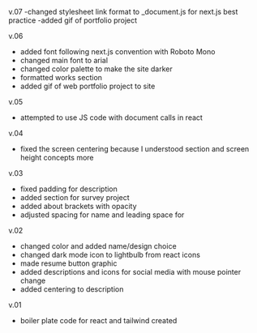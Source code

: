 v.07
-changed stylesheet link format to _document.js for next.js best practice
-added gif of portfolio project

v.06
- added font following next.js convention with Roboto Mono
- changed main font to arial
- changed color palette to make the site darker
- formatted works section
- added gif of web portfolio project to site

v.05
- attempted to use JS code with document calls in react

v.04
- fixed the screen centering because I understood section and screen height concepts more

v.03
- fixed padding for description
- added section for survey project
- added about brackets with opacity
- adjusted spacing for name and leading space for

v.02
- changed color and added name/design choice
- changed dark mode icon to lightbulb from react icons
- made resume button graphic
- added descriptions and icons for social media with mouse pointer change
- added centering to description 

v.01
- boiler plate code for react and tailwind created
